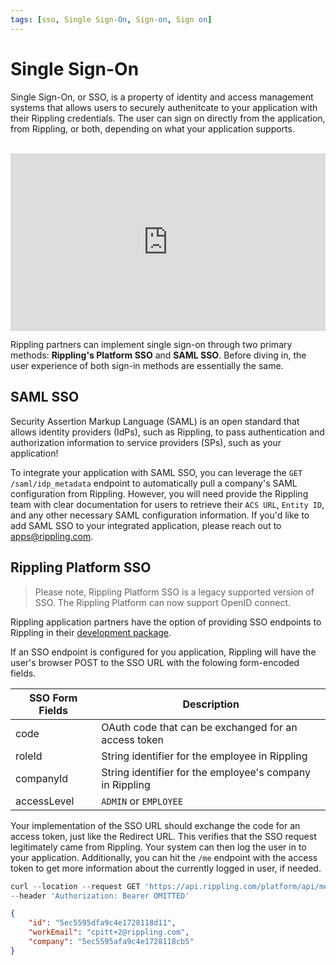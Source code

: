 ```yaml
---
tags: [sso, Single Sign-On, Sign-on, Sign on]
---
```


# Single Sign-On

Single Sign-On, or SSO, is a property of identity and access management systems that allows users to securely authenitcate to your application with their Rippling credentials. The user can sign on directly from the application, from Rippling, or both, depending on what your application supports.

<br />

<div style="position: relative; padding-bottom: 56.25%; height: 0;"><iframe src="https://www.loom.com/embed/e6c449912e1d4f319c36946d239fa8cc" frameborder="0" webkitallowfullscreen mozallowfullscreen allowfullscreen style="position: absolute; top: 0; left: 0; width: 100%; height: 100%;"></iframe></div>

Rippling partners can implement single sign-on through two primary methods: **Rippling's Platform SSO** and **SAML SSO**. Before diving in, the user experience of both sign-in methods are essentially the same.

## SAML SSO

Security Assertion Markup Language (SAML) is an open standard that allows identity providers (IdPs), such as Rippling, to pass authentication and authorization information to service providers (SPs), such as your application!

To integrate your application with SAML SSO, you can leverage the `GET /saml/idp_metadata` endpoint to automatically pull a company's SAML configuration from Rippling. However, you will need provide the Rippling team with clear documentation for users to retrieve their `ACS URL`, `Entity ID`, and any other necessary SAML configuration information. If you'd like to add SAML SSO to your integrated application, please reach out to apps@rippling.com.

## Rippling Platform SSO

> Please note, Rippling Platform SSO is a legacy supported version of SSO. The Rippling Platform can now support OpenID connect.

Rippling application partners have the option of providing SSO endpoints to Rippling in their [development package](https://developer.rippling.com/docs/rippling-api/docs/Submit/development-package.md).

If an SSO endpoint is configured for you application, Rippling will have the user's browser POST to the SSO URL with the folowing form-encoded fields.

SSO Form Fields | Description
----------------|----------------------------------------------------------
code            | OAuth code that can be exchanged for an access token
roleId          | String identifier for the employee in Rippling
companyId       | String identifier for the employee's company in Rippling
accessLevel     | `ADMIN` or `EMPLOYEE`

Your implementation of the SSO URL should exchange the code for an access token, just like the Redirect URL. This verifies that the SSO request legitimately came from Rippling. Your system can then log the user in to your application. Additionally, you can hit the `/me` endpoint with the access token to get more information about the currently logged in user, if needed.

<!--
type: tab
title: Request
-->
```js
curl --location --request GET 'https://api.rippling.com/platform/api/me' \
--header 'Authorization: Bearer OMITTED'
```
<!--
type: tab
title: Response
-->
```json
{
    "id": "5ec5595dfa9c4e1728118d11",
    "workEmail": "cpitt+2@rippling.com",
    "company": "5ec5595afa9c4e1728118cb5"
}
```
<!-- type: tab-end -->
